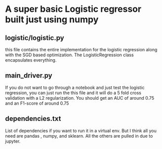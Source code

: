 
# A super basic Logistic regressor built just using numpy


## logistic/logistic.py 
this file contains the entire implementation for the logistic regression along with the SGD based optimization. 
The LogisticRegression class encapsulates everything. 

## main_driver.py

If you do not want to go through a notebook and just test the logistic regression, you can just run the this file and it will do a 5 fold cross validation
with a L2 regularization. You should get an AUC of around 0.75 and an F1-score of around 0.75

## dependencies.txt 
List of dependencies if you want to run it in a virtual env. But I think all you need are pandas , numpy, and sklearn. All the others are pulled in due to 
jupyter.